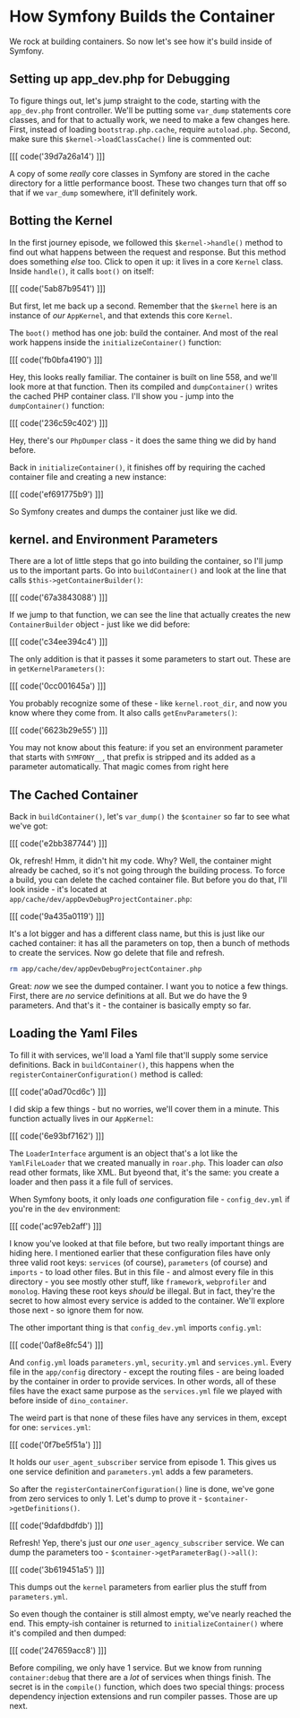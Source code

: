 # How Symfony Builds the Container

We rock at building containers. So now let's see how it's build inside of
Symfony.

## Setting up app_dev.php for Debugging

To figure things out, let's jump straight to the code, starting with the
`app_dev.php` front controller. We'll be putting some `var_dump` statements
core classes, and for that to actually work, we need to make a few changes
here. First, instead of loading `bootstrap.php.cache`, require `autoload.php`.
Second, make sure this `$kernel->loadClassCache()` line is commented out:

[[[ code('39d7a26a14') ]]]

A copy of some *really* core classes in Symfony are stored in the cache directory
for a little performance boost. These two changes turn that off so that if
we `var_dump` somewhere, it'll definitely work.

## Botting the Kernel

In the first journey episode, we followed this `$kernel->handle()` method
to find out what happens between the request and response. But this method
does something *else* too. Click to open it up: it lives in a core `Kernel`
class. Inside `handle()`, it calls `boot()` on itself:

[[[ code('5ab87b9541') ]]]

But first, let me back up a second. Remember that the `$kernel` here is an
instance of *our* `AppKernel`, and that extends this core `Kernel`.

The `boot()` method has one job: build the container. And most of the real
work happens inside the `initializeContainer()` function:

[[[ code('fb0bfa4190') ]]]

Hey, this looks really familiar. The container is built on line 558, and
we'll look more at that function. Then its compiled and `dumpContainer()`
writes the cached PHP container class. I'll show you - jump into the
`dumpContainer()` function:

[[[ code('236c59c402') ]]]

Hey, there's our `PhpDumper` class - it does the same thing we did by hand
before.

Back in `initializeContainer()`, it finishes off by requiring the cached
container file and creating a new instance:

[[[ code('ef691775b9') ]]]

So Symfony creates and dumps the container just like we did.

## kernel. and Environment Parameters

There are a lot of little steps that go into building the container, so I'll
jump us to the important parts. Go into `buildContainer()` and look at the
line that calls `$this->getContainerBuilder()`:

[[[ code('67a3843088') ]]]

If we jump to that function, we can see the line that actually creates
the new `ContainerBuilder` object - just like we did before:

[[[ code('c34ee394c4') ]]]

The only addition is that it passes it some parameters to start out. These
are in `getKernelParameters()`:

[[[ code('0cc001645a') ]]]

You probably recognize some of these - like `kernel.root_dir`, and now you
know where they come from. It also calls `getEnvParameters()`:

[[[ code('6623b29e55') ]]]

You may not know about this feature: if you set an environment parameter
that starts with `SYMFONY__`, that prefix is stripped and its added as a
parameter automatically. That magic comes from right here

## The Cached Container

Back in `buildContainer()`, let's `var_dump()` the `$container` so far to
see what we've got:

[[[ code('e2bb387744') ]]]

Ok, refresh! Hmm, it didn't hit my code. Why? Well, the container might already
be cached, so it's not going through the building process. To force a build,
you can delete the cached container file. But before you do that, I'll look
inside - it's located at `app/cache/dev/appDevDebugProjectContainer.php`:

[[[ code('9a435a0119') ]]]

It's a lot bigger and has a different class name, but this is just like our
cached container: it has all the parameters on top, then a bunch of methods
to create the services. Now go delete that file and refresh.

```bash
rm app/cache/dev/appDevDebugProjectContainer.php
```

Great: *now* we see the dumped container. I want you to notice a few things.
First, there are *no* service definitions at all. But we do have the 9 parameters.
And that's it - the container is basically empty so far.

## Loading the Yaml Files

To fill it with services, we'll load a Yaml file that'll supply some service
definitions. Back in `buildContainer()`, this
happens when the `registerContainerConfiguration()` method is called:

[[[ code('a0ad70cd6c') ]]]

I did skip a few things - but no worries, we'll cover them in a minute. This
function actually lives in our `AppKernel`:

[[[ code('6e93bf7162') ]]]

The `LoaderInterface` argument is an object that's a lot like the `YamlFileLoader`
that we created manually in `roar.php`. This loader can *also* read other
formats, like XML. But byeond that, it's the same: you create a loader and
then pass it a file full of services.

When Symfony boots, it only loads *one* configuration file - `config_dev.yml`
if you're in the `dev` environment:

[[[ code('ac97eb2aff') ]]]

I know you've looked at that file before, but two really important things
are hiding here. I mentioned earlier that these configuration files have
only three valid root keys: `services` (of course), `parameters` (of course)
and `imports` - to load other files. But in this file - and almost every
file in this directory - you see mostly other stuff, like `framework`, `webprofiler`
and `monolog`. Having these root keys *should* be illegal. But in fact, they're
the secret to how almost every service is added to the container. We'll explore
those next -  so ignore them for now.

The other important thing is that `config_dev.yml` imports `config.yml`:

[[[ code('0af8e8fc54') ]]]

And `config.yml` loads `parameters.yml`, `security.yml` and `services.yml`.
Every file in the `app/config` directory - except the routing files - are
being loaded by the container in order to provide services. In other words,
all of these files have the exact same purpose as the `services.yml` file
we played with before inside of `dino_container`.

The weird part is that none of these files have any services in them, except
for one: `services.yml`:

[[[ code('0f7be5f51a') ]]]

It holds our `user_agent_subscriber` service from episode 1. This gives us
one service definition and `parameters.yml` adds a few parameters.

So after the `registerContainerConfiguration()` line is done, we've gone
from zero services to only 1. Let's dump to prove it - `$container->getDefinitions()`.

[[[ code('9dafdbdfdb') ]]]

Refresh! Yep, there's just our *one* `user_agency_subscriber` service. We can
dump the parameters too - `$container->getParameterBag()->all()`:

[[[ code('3b619451a5') ]]]

This dumps out the `kernel` parameters from earlier plus the stuff from
`parameters.yml`.

So even though the container is still almost empty, we've nearly reached
the end. This empty-ish container is returned to `initializeContainer()`
where it's compiled and then dumped:

[[[ code('247659acc8') ]]]

Before compiling, we only have 1 service. But we know from running `container:debug`
that there are a *lot* of services when things finish. The secret is in the
`compile()` function, which does two special things: process dependency injection
extensions and run compiler passes. Those are up next.
